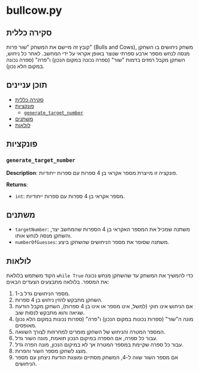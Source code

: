# bullcow.py

## סקירה כללית

קובץ זה מיישם את המשחק "שור פרות" (Bulls and Cows), משחק ניחושים בו השחקן מנסה לנחש מספר ארבע ספרתי שנוצר באופן אקראי על ידי המחשב. לאחר כל ניחוש, השחקן מקבל רמזים בדמות "שור" (ספרה נכונה במקום הנכון) ו"פרה" (ספרה נכונה במקום הלא נכון).

## תוכן עניינים

- [סקירה כללית](#סקירה-כללית)
- [פונקציות](#פונקציות)
  - [`generate_target_number`](#generate_target_number)
- [משתנים](#משתנים)
- [לולאות](#לולאות)

## פונקציות

### `generate_target_number`

**Description**:
פונקציה זו מייצרת מספר אקראי בן 4 ספרות עם ספרות ייחודיות.

**Returns**:
- `int`: מספר אקראי בן 4 ספרות עם ספרות ייחודיות.

## משתנים

- `targetNumber`: משתנה שמכיל את המספר האקראי בן 4 הספרות שהמחשב יצר, והשחקן מנסה לנחש אותו.
- `numberOfGuesses`: משתנה שסופר את מספר הניחושים שהשחקן ביצע.

## לולאות

הקוד משתמש בלולאת `while True` כדי להמשיך את המשחק עד שהשחקן מנחש נכונה את המספר.
בלולאה מתבצעים הצעדים הבאים:
1. מספר הניחושים גדל ב-1.
2. השחקן מתבקש להזין ניחוש בן 4 ספרות.
3. אם הניחוש אינו חוקי (למשל, אינו מספר או אינו בן 4 ספרות), השחקן מקבל הודעת שגיאה והוא מתבקש לנסות שוב.
4. מונה ה"שור" (ספרות נכונות במקום הנכון) ו"פרה" (ספרות נכונות במקום הלא נכון) מאופסים.
5. המספר המטרה והניחוש של השחקן מומרים למחרוזות לצורך השוואה.
6. עבור כל ספרה, אם הספרה במיקום הנכון תואמת, מונה השור גדל.
7. עבור כל ספרה שקיימת במספר המטרה אך לא במיקום הנכון, מונה הפרה גדל.
8. מוצג לשחקן מספר השור והפרות.
9. אם מספר השור שווה ל-4, המשחק מסתיים ומוצגת הודעת ניצחון עם מספר הניחושים.